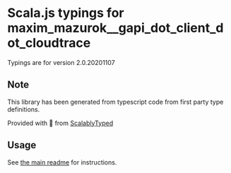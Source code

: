 
# Scala.js typings for maxim_mazurok__gapi_dot_client_dot_cloudtrace

Typings are for version 2.0.20201107



## Note
This library has been generated from typescript code from first party type definitions.

Provided with :purple_heart: from [ScalablyTyped](https://github.com/oyvindberg/ScalablyTyped)

## Usage
See [the main readme](../../readme.md) for instructions.


